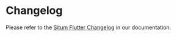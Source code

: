 # Changelog

Please refer to the [Situm Flutter Changelog](https://situm.com/docs/flutter-changelog/) in our documentation.